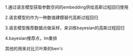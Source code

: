 1.通过语言模型获取参数空间的embedding供给高斯过程回归使用 

2.语言模型的作为一种数值建模替代高斯过程回归

3.语言模型推荐数据点做采样，来训练bayesian的高斯过程回归 

4.bayesian推荐点，lm重排 





其他的用来对比贝叶斯的ben'c